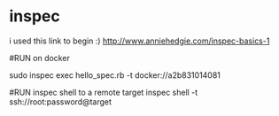 # inspec
i used this link to begin :) 
http://www.anniehedgie.com/inspec-basics-1

#RUN on docker

sudo inspec exec hello_spec.rb -t docker://a2b831014081

#RUN inspec shell to a remote target
inspec shell -t ssh://root:password@target

